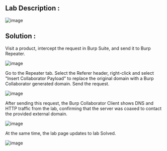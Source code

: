 ## Lab Description :

![image](https://github.com/ananthan05/Portswigger_labs/assets/140697378/fdcced1b-fdf7-4f8a-9307-48009bcaf641)

## Solution :

Visit a product, intercept the request in Burp Suite, and send it to Burp Repeater.

![image](https://github.com/ananthan05/Portswigger_labs/assets/140697378/1751d2aa-e442-4d65-ace4-11b55f158637)

Go to the Repeater tab. Select the Referer header, right-click and select "Insert Collaborator Payload" to replace the original domain with a Burp Collaborator generated domain. Send the request.

![image](https://github.com/ananthan05/Portswigger_labs/assets/140697378/fbcaa01c-03fc-4bf0-a102-0103a0198311)

After sending this request, the Burp Collaborator Client shows DNS and HTTP traffic from the lab, confirming that the server was coaxed to contact the provided external domain.

![image](https://github.com/ananthan05/Portswigger_labs/assets/140697378/d8497aa2-d873-4c9d-b6e3-c2f687f18232)

At the same time, the lab page updates to lab Solved.

![image](https://github.com/ananthan05/Portswigger_labs/assets/140697378/bc87b976-efbb-48cc-b5a4-578924f9020c)
